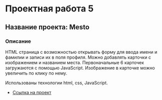 # Проектная работа 5

## Название проекта: Mesto

### Описание

HTML страница с возможностью открывать форму для ввода имени и фамилии и записи их в поля профиля. Можно добавлять карточки с изображением и названием места. Первоначальные 6 карточек загружаются с помощью JavaScript. Изображение в карточке можно увеличить по клику по нему.

 Использованы технологии html, css, JavaScript.

* [Ссылка на проект](https://parfenov-alexandr.github.io/mesto/)

